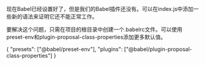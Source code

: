 现在Babel已经设置好了，但是我们的Babel插件还没有。可以在index.js中添加一些新的语法来证明它还不能正常工作。

要解决这个问题，只需在项目的根目录中创建一个.babelrc文件。可以使用preset-env和plugin-proposal-class-properties添加更多默认值。

{
  "presets": ["@babel/preset-env"],
  "plugins": ["@babel/plugin-proposal-class-properties"]
}